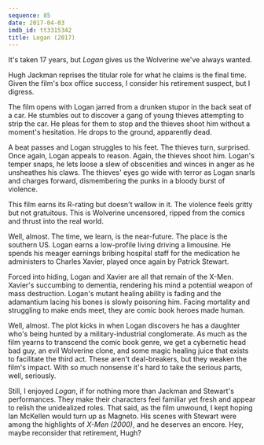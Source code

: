 ```yaml
---
sequence: 85
date: 2017-04-03
imdb_id: tt3315342
title: Logan (2017)
---
```


It's taken 17 years, but _Logan_ gives us the Wolverine we've always wanted.

Hugh Jackman reprises the titular role for what he claims is the final time. Given the film's box office success, I consider his retirement suspect, but I digress.

The film opens with Logan jarred from a drunken stupor in the back seat of a car. He stumbles out to discover a gang of young thieves attempting to strip the car. He pleas for them to stop and the thieves shoot him without a moment's hesitation. He drops to the ground, apparently dead.

A beat passes and Logan struggles to his feet. The thieves turn, surprised. Once again, Logan appeals to reason. Again, the thieves shoot him. Logan's temper snaps, he lets loose a slew of obscenities and winces in anger as he unsheathes his claws. The thieves' eyes go wide with terror as Logan snarls and charges forward, dismembering the punks in a bloody burst of violence.

This film earns its R-rating but doesn't wallow in it. The violence feels gritty but not gratuitous. This is Wolverine uncensored, ripped from the comics and thrust into the real world.

Well, almost. The time, we learn, is the near-future. The place is the southern US. Logan earns a low-profile living driving a limousine. He spends his meager earnings bribing hospital staff for the medication he administers to Charles Xavier, played once again by Patrick Stewart.

Forced into hiding, Logan and Xavier are all that remain of the X-Men. Xavier's succumbing to dementia, rendering his mind a potential weapon of mass destruction. Logan's mutant healing ability is fading and the adamantium lacing his bones is slowly poisoning him. Facing mortality and struggling to make ends meet, they are comic book heroes made human.

Well, almost. The plot kicks in when Logan discovers he has a daughter who's being hunted by a military-industrial conglomerate. As much as the film yearns to transcend the comic book genre, we get a cybernetic head bad guy, an evil Wolverine clone, and some magic healing juice that exists to facilitate the third act. These aren't deal-breakers, but they weaken the film's impact. With so much nonsense it's hard to take the serious parts, well, seriously.

Still, I enjoyed _Logan_, if for nothing more than Jackman and Stewart's performances. They make their characters feel familiar yet fresh and appear to relish the unidealized roles. That said, as the film unwound, I kept hoping Ian McKellen would turn up as Magneto. His scenes with Stewart were among the highlights of _X-Men (2000)_, and he deserves an encore. Hey, maybe reconsider that retirement, Hugh?